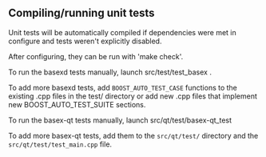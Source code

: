 Compiling/running unit tests
------------------------------------

Unit tests will be automatically compiled if dependencies were met in configure
and tests weren't explicitly disabled.

After configuring, they can be run with 'make check'.

To run the basexd tests manually, launch src/test/test_basex .

To add more basexd tests, add `BOOST_AUTO_TEST_CASE` functions to the existing
.cpp files in the test/ directory or add new .cpp files that
implement new BOOST_AUTO_TEST_SUITE sections.

To run the basex-qt tests manually, launch src/qt/test/basex-qt_test

To add more basex-qt tests, add them to the `src/qt/test/` directory and
the `src/qt/test/test_main.cpp` file.
